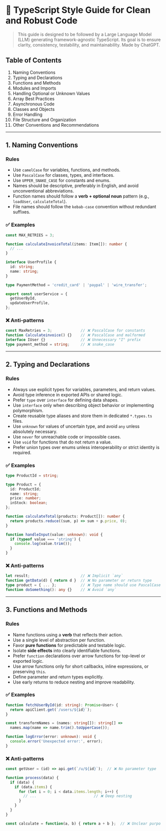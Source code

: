 
# 🧭 TypeScript Style Guide for Clean and Robust Code

> This guide is designed to be followed by a Large Language Model (LLM) generating framework-agnostic TypeScript. Its goal is to ensure clarity, consistency, testability, and maintainability. Made by ChatGPT.

## Table of Contents

1. Naming Conventions
2. Typing and Declarations
3. Functions and Methods
4. Modules and Imports
5. Handling Optional or Unknown Values
6. Array Best Practices
7. Asynchronous Code
8. Classes and Objects
9. Error Handling
10. File Structure and Organization
11. Other Conventions and Recommendations

---

## 1. Naming Conventions

### Rules

- Use `camelCase` for variables, functions, and methods.
- Use `PascalCase` for classes, types, and interfaces.
- Use `UPPER_SNAKE_CASE` for constants and enums.
- Names should be descriptive, preferably in English, and avoid unconventional abbreviations.
- Function names should follow a **verb + optional noun** pattern (e.g., `loadUser`, `calculateTotal`).
- File names should follow the `kebab-case` convention without redundant suffixes.

### ✅ Examples

```ts
const MAX_RETRIES = 3;

function calculateInvoiceTotal(items: Item[]): number {
  // ...
}

interface UserProfile {
  id: string;
  name: string;
}

type PaymentMethod = 'credit_card' | 'paypal' | 'wire_transfer';

export const userService = {
  getUserById,
  updateUserProfile,
};
```

### ❌ Anti-patterns

```ts
const MaxRetries = 3;             // ❌ PascalCase for constants
function Calculateinvoice() {}    // ❌ PascalCase and malformed
interface IUser {}                // ❌ Unnecessary "I" prefix
type payment_method = string;     // ❌ snake_case
```

---

## 2. Typing and Declarations

### Rules

- Always use explicit types for variables, parameters, and return values.
- Avoid type inference in exported APIs or shared logic.
- Prefer `type` over `interface` for defining data shapes.
- Use `interface` only when describing object behavior or implementing polymorphism.
- Create reusable type aliases and store them in dedicated `*.types.ts` files.
- Use `unknown` for values of uncertain type, and avoid `any` unless absolutely necessary.
- Use `never` for unreachable code or impossible cases.
- Use `void` for functions that do not return a value.
- Prefer union types over enums unless interoperability or strict identity is required.

### ✅ Examples

```ts
type ProductId = string;

type Product = {
  id: ProductId;
  name: string;
  price: number;
  inStock: boolean;
};

function calculateTotal(products: Product[]): number {
  return products.reduce((sum, p) => sum + p.price, 0);
}

function handleInput(value: unknown): void {
  if (typeof value === 'string') {
    console.log(value.trim());
  }
}
```

### ❌ Anti-patterns

```ts
let result;                       // ❌ Implicit `any`
function getData(d) { return d }  // ❌ No parameter or return type
type product = { ... };           // ❌ Type name should use PascalCase
function doSomething(): any {}    // ❌ Avoid `any`
```


---

## 3. Functions and Methods

### Rules

- Name functions using a **verb** that reflects their action.
- Use a single level of abstraction per function.
- Favor **pure functions** for predictable and testable logic.
- Isolate **side effects** into clearly identifiable functions.
- Prefer `function` declarations over arrow functions for top-level or exported logic.
- Use arrow functions only for short callbacks, inline expressions, or preserving `this`.
- Define parameter and return types explicitly.
- Use early returns to reduce nesting and improve readability.

### ✅ Examples

```ts
function fetchUserById(id: string): Promise<User> {
  return apiClient.get(`/users/${id}`);
}

const transformNames = (names: string[]): string[] =>
  names.map(name => name.trim().toUpperCase());

function logError(error: unknown): void {
  console.error('Unexpected error:', error);
}
```

### ❌ Anti-patterns

```ts
const getUser = (id) => api.get(`/u/${id}`);  // ❌ No parameter type

function process(data) {
  if (data) {
    if (data.items) {
      for (let i = 0; i < data.items.length; i++) {
        // ...                          // ❌ Deep nesting
      }
    }
  }
}

const calculate = function(a, b) { return a + b };  // ❌ Unclear purpose, no types
```

